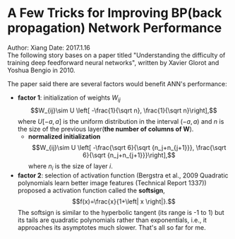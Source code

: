 A Few Tricks for Improving BP(back propagation) Network Performance
====
Author: Xiang
Date: 2017.1.16
</br>
The following story bases on a paper titled "Understanding the difficulty of training deep feedforward neural networks", written by Xavier Glorot and Yoshua Bengio in 2010.

The paper said there are several factors would benefit ANN's performance:
  * **factor 1**: initialization of  weights $W_{ij}$
  $$W_{ij}\sim U \left[ -\frac{1}{\sqrt n}, \frac{1}{\sqrt n}\right],$$
  where $U[-a,a]$ is the uniform distribution in the interval $(-a,a)$ and $n$ is the size of the previous layer(**the number of columns of W**).
    - **normalized initialization**
    $$W_{ij}\sim U \left[ -\frac{\sqrt 6}{\sqrt {n_j+n_{j+1}}}, \frac{\sqrt 6}{\sqrt {n_j+n_{j+1}}}\right],$$
    where $n_i$ is the size of layer $i$.
  * **factor 2**: selection of activation function
   (Bergstra et al., 2009 Quadratic polynomials learn better image features (Technical Report 1337)) proposed a activation function called the **softsign**,
   $$f(x)=\frac{x}{1+\left| x \right|}.$$
   The softsign is similar to the hyperbolic tangent (its range is -1 to 1) but its tails are quadratic polynomials rather than exponentials, i.e., it approaches its asymptotes much slower.
That's all so far for me.
